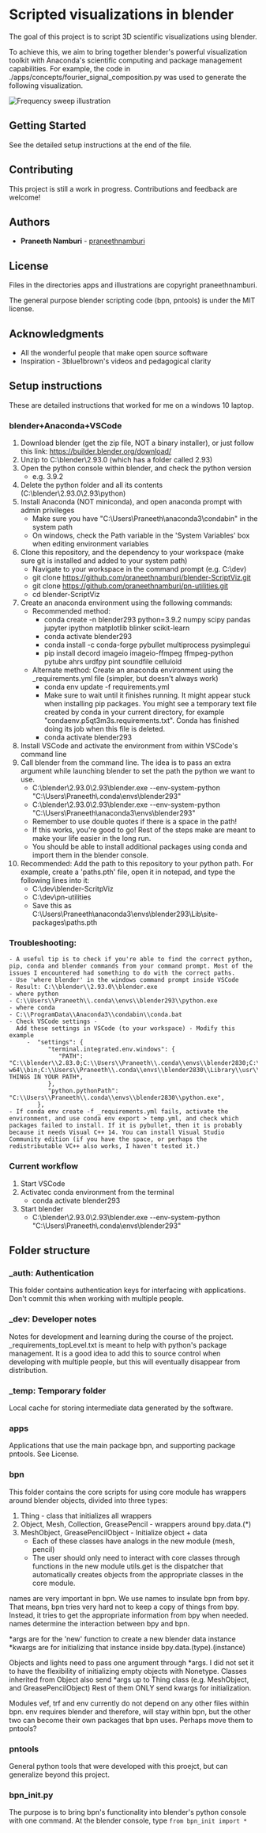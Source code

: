 # Scripted visualizations in blender

The goal of this project is to script 3D scientific visualizations using blender.

To achieve this, we aim to bring together blender's powerful visualization toolkit with Anaconda's scientific computing and package management capabilities. For example, the code in ./apps/concepts/fourier_signal_composition.py was used to generate the following visualization.

![Frequency sweep illustration](./illustrations/fourier_freq_sweep.gif)

## Getting Started

See the detailed setup instructions at the end of the file.

## Contributing

This project is still a work in progress. Contributions and feedback are welcome!

## Authors

* **Praneeth Namburi** - [praneethnamburi](https://praneethnamburi.com)

## License

Files in the directories apps and illustrations are copyright praneethnamburi.

The general purpose blender scripting code (bpn, pntools) is under the MIT license.

## Acknowledgments

* All the wonderful people that make open source software
* Inspiration - 3blue1brown's videos and pedagogical clarity


## Setup instructions

These are detailed instructions that worked for me on a windows 10 laptop. 

### blender+Anaconda+VSCode

1. Download blender (get the zip file, NOT a binary installer), or just follow this link: <https://builder.blender.org/download/>
2. Unzip to C:\\blender\\2.93.0 (which has a folder called 2.93)
3. Open the python console within blender, and check the python version 
   - e.g. 3.9.2
4. Delete the python folder and all its contents (C:\\blender\\2.93.0\\2.93\\python)
5. Install Anaconda (NOT miniconda), and open anaconda prompt with admin privileges
   - Make sure you have "C:\\Users\\Praneeth\\anaconda3\\condabin" in the system path
   - On windows, check the Path variable in the 'System Variables' box when editing environment variables
6. Clone this repository, and the dependency to your workspace (make sure git is installed and added to your system path)
   - Navigate to your workspace in the command prompt (e.g. C:\\dev)
   - git clone https://github.com/praneethnamburi/blender-ScriptViz.git
   - git clone https://github.com/praneethnamburi/pn-utilities.git
   - cd blender-ScriptViz
7. Create an anaconda environment using the following commands:
   - Recommended method:
     - conda create -n blender293 python=3.9.2 numpy scipy pandas jupyter ipython matplotlib blinker scikit-learn
     - conda activate blender293
     - conda install -c conda-forge pybullet multiprocess pysimplegui
     - pip install decord imageio imageio-ffmpeg ffmpeg-python pytube ahrs urdfpy pint soundfile celluloid
   - Alternate method: Create an anaconda environment using the _requirements.yml file (simpler, but doesn't always work)
     - conda env update -f requirements.yml
     - Make sure to wait until it finishes running. It might appear stuck when installing pip packages. You might see a temporary text file created by conda in your current directory, for example "condaenv.p5qt3m3s.requirements.txt". Conda has finished doing its job when this file is deleted. 
     - conda activate blender293
8.  Install VSCode and activate the environment from within VSCode's command line
9.  Call blender from the command line. The idea is to pass an extra argument while launching blender to set the path the python we want to use. 
    - C:\\blender\\2.93.0\\2.93\\blender.exe --env-system-python "C:\\Users\\Praneeth\\.conda\\envs\\blender293"
    - C:\\blender\\2.93.0\\2.93\\blender.exe --env-system-python "C:\\Users\\Praneeth\\anaconda3\\envs\\blender293"
    - Remember to use double quotes if there is a space in the path!
    - If this works, you're good to go! Rest of the steps make are meant to make your life easier in the long run.
    - You should be able to install additional packages using conda and import them in the blender console.
10. Recommended: Add the path to this repository to your python path. For example, create a 'paths.pth' file, open it in notepad, and type the following lines into it:
    - C:\\dev\\blender-ScritpViz
    - C:\\dev\\pn-utilities
    - Save this as C:\\Users\\Praneeth\\anaconda3\\envs\\blender293\\Lib\\site-packages\\paths.pth

### Troubleshooting:
    - A useful tip is to check if you're able to find the correct python, pip, conda and blender commands from your command prompt. Most of the issues I encountered had something to do with the correct paths.
    - Use 'where blender' in the windows command prompt inside VSCode
    - Result: C:\\blender\\2.93.0\\blender.exe
    - where python
    - C:\\Users\\Praneeth\\.conda\\envs\\blender293\\python.exe
    - where conda
    - C:\\ProgramData\\Anaconda3\\condabin\\conda.bat
    - Check VSCode settings - 
      Add these settings in VSCode (to your workspace) - Modify this example
         -  "settings": {
               "terminal.integrated.env.windows": {
                  "PATH": "C:\\blender\\2.83.0;C:\\Users\\Praneeth\\.conda\\envs\\blender2830;C:\\Users\\Praneeth\\.conda\\envs\\blender2830\\Library\\mingw-w64\\bin;C:\\Users\\Praneeth\\.conda\\envs\\blender2830\\Library\\usr\\bin;C:\\Users\\Praneeth\\.conda\\envs\\blender2830\\Library\\bin;C:\\Users\\Praneeth\\.conda\\envs\\blender2830\\Scripts;C:\\Users\\Praneeth\\.conda\\envs\\blender2830\\bin;C:\\ProgramData\\Anaconda3\\condabin;*OTHER THINGS IN YOUR PATH*,
               },
               "python.pythonPath": "C:\\Users\\Praneeth\\.conda\\envs\\blender2830\\python.exe",
            },
    - If conda env create -f _requirements.yml fails, activate the environment, and use conda env export > temp.yml, and check which packages failed to install. If it is pybullet, then it is probably because it needs Visual C++ 14. You can install Visual Studio Community edition (if you have the space, or perhaps the redistributable VC++ also works, I haven't tested it.)


### Current workflow

1. Start VSCode
2. Activatec conda environment from the terminal
   - conda activate blender293
3. Start blender
   - C:\\blender\\2.93.0\\2.93\\blender.exe --env-system-python "C:\\Users\\Praneeth\\.conda\\envs\\blender293"

## Folder structure

### _auth: Authentication

This folder contains authentication keys for interfacing with
applications. Don't commit this when working with multiple people.

### _dev: Developer notes

Notes for development and learning during the course of the project.
_requirements_topLevel.txt is meant to help with python's package
management. It is a good idea to add this to source control when
developing with multiple people, but this will eventually disappear from
distribution.

### _temp: Temporary folder

Local cache for storing intermediate data generated by the software.

### apps

Applications that use the main package bpn, and supporting package pntools. See License.

### bpn

This folder contains the core scripts for using 
core module has wrappers around blender objects, divided into three types:
1) Thing - class that initializes all wrappers
2) Object, Mesh, Collection, GreasePencil - wrappers around bpy.data.(*)
3) MeshObject, GreasePencilObject - Initialize object + data
   - Each of these classes have analogs in the new module (mesh, pencil)
   - The user should only need to interact with core classes through functions in the new module
utils.get is the dispatcher that automatically creates objects from the appropriate classes in the core module.

names are very important in bpn. We use names to insulate bpn from bpy. That means, bpn tries very hard not to keep a copy of things from bpy. Instead, it tries to get the appropriate information from bpy when needed. names determine the interaction between bpy and bpn.

*args are for the 'new' function to create a new blender data instance
*kwargs are for initializing that instance inside bpy.data.(type).(instance)

Objects and lights need to pass one argument through *args. I did not set it to have the flexibility of initializing empty objects with Nonetype.
Classes inherited from Object also send *args up to Thing class (e.g. MeshObject, and GreasePencilObject)
Rest of them ONLY send kwargs for initialization.

Modules vef, trf and env currently do not depend on any other files within bpn.
env requires blender and therefore, will stay within bpn, but the other two can become their own packages that bpn uses. Perhaps move them to pntools?

### pntools

General python tools that were developed with this proejct, but can generalize beyond this project.

### bpn_init.py

The purpose is to bring bpn's functionality into blender's python console with one command. At the blender console, type `from bpn_init import *`
